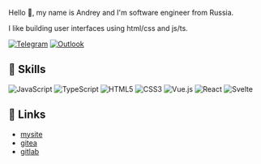 Hello :wave:, my name is Andrey and I'm software engineer from Russia.

I like building user interfaces using html/css and js/ts.

[![Telegram](https://img.shields.io/badge/Telegram-2CA5E0?style=for-the-badge&logo=telegram&logoColor=white)](https://t.me/rawkangaroo)
[![Outlook](https://img.shields.io/badge/Microsoft_Outlook-0078D4?style=for-the-badge&logo=microsoft-outlook&logoColor=white)](mailto:asleeppiano@outlook.com)

## :briefcase: Skills

![JavaScript](https://img.shields.io/badge/javascript-%23323330.svg?style=for-the-badge&logo=javascript&logoColor=%23F7DF1E)
![TypeScript](https://img.shields.io/badge/typescript-%23007ACC.svg?style=for-the-badge&logo=typescript&logoColor=white)
![HTML5](https://img.shields.io/badge/html5-%23E34F26.svg?style=for-the-badge&logo=html5&logoColor=white)
![CSS3](https://img.shields.io/badge/css3-%231572B6.svg?style=for-the-badge&logo=css3&logoColor=white)
![Vue.js](https://img.shields.io/badge/vuejs-%2335495e.svg?style=for-the-badge&logo=vuedotjs&logoColor=%234FC08D)
![React](https://img.shields.io/badge/react-%2320232a.svg?style=for-the-badge&logo=react&logoColor=%2361DAFB)
![Svelte](https://img.shields.io/badge/svelte-%23f1413d.svg?style=for-the-badge&logo=svelte&logoColor=white)

## :link: Links

- [mysite](https://andreyparfenov.com)
- [gitea](https://gitea.andreyparfenov.com)
- [gitlab](https://gitlab.com/asleeppiano)
